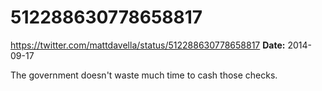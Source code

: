 # 512288630778658817
https://twitter.com/mattdavella/status/512288630778658817
**Date:** 2014-09-17

The government doesn't waste much time to cash those checks.
